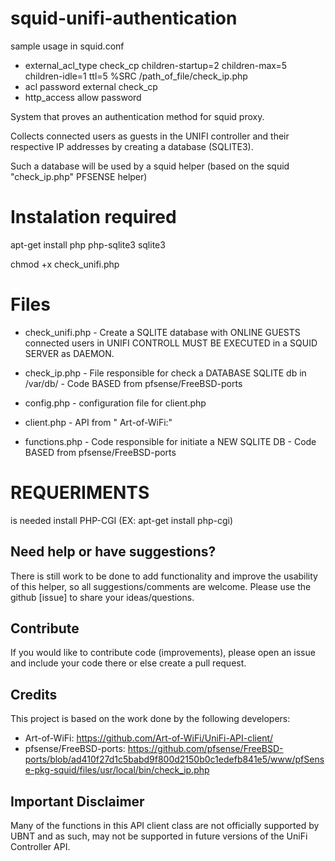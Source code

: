 # squid-unifi-authentication

sample usage in squid.conf

- external_acl_type check_cp children-startup=2 children-max=5 children-idle=1 ttl=5 %SRC /path_of_file/check_ip.php
- acl password external check_cp
- http_access allow password


System that proves an authentication method for squid proxy.

Collects connected users as guests in the UNIFI controller and their respective IP addresses by creating a database (SQLITE3).

Such a database will be used by a squid helper (based on the squid "check_ip.php" PFSENSE helper)

# Instalation required

apt-get install php php-sqlite3 sqlite3

chmod +x check_unifi.php

# Files

- check_unifi.php - Create a SQLITE database with ONLINE GUESTS connected users in UNIFI CONTROLL
MUST BE EXECUTED in a SQUID SERVER as DAEMON.


- check_ip.php - File responsible for check a DATABASE SQLITE db in /var/db/  - Code BASED from pfsense/FreeBSD-ports

- config.php    - configuration file for client.php
- client.php    - API from  " Art-of-WiFi:"
- functions.php - Code responsible for initiate a NEW SQLITE DB   - Code BASED from pfsense/FreeBSD-ports

# REQUERIMENTS

is needed install PHP-CGI (EX:  apt-get install php-cgi)

## Need help or have suggestions?

There is still work to be done to add functionality and improve the usability of this helper, so all suggestions/comments are welcome. Please use the github [issue] to share your ideas/questions.

## Contribute

If you would like to contribute code (improvements), please open an issue and include your code there or else create a pull request.

## Credits

This project is based on the work done by the following developers:


- Art-of-WiFi: https://github.com/Art-of-WiFi/UniFi-API-client/
- pfsense/FreeBSD-ports: https://github.com/pfsense/FreeBSD-ports/blob/ad410f27d1c5babd9f800d2150b0c1edefb841e5/www/pfSense-pkg-squid/files/usr/local/bin/check_ip.php

## Important Disclaimer

Many of the functions in this API client class are not officially supported by UBNT and as such, may not be supported in future versions of the UniFi Controller API.

